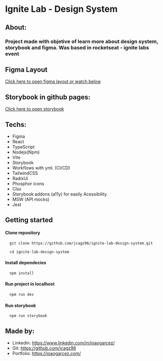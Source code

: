 # Ignite Lab - Design System  

## About:

### Project made with objetive of learn more about design system, storybook and figma. Was based in rocketseat - ignite labs event

## Figma Layout

[Click here to open figma layout or watch below](https://www.figma.com/file/7ErKAs5DI59uOwZQI8ky48/Ignite-Lab-Design-System?t=YPxVSTjCIzK7l16h-1)


## Storybook in github pages:
[Click here to open storybook](https://jcagz96.github.io/ignite-lab-design-system/)


## Techs:

- Figma
- React
- TypeScript
- Nodejs(Npm)
- Vite
- Storybook
- Workflows with yml. (CI/CD)
- TailwindCSS
- RadixUi
- Phosphor icons
- Clsx
- Storybook addons (a11y) for easily Acessibility.
- MSW (API mocks)
- Jest

## Getting started

#### Clone repository
```
  git clone https://github.com/jcagz96/ignite-lab-design-system.git

  cd ignite-lab-design-system
```

#### Install dependecies
```
  npm install
```

#### Run project in localhost
```
  npm run dev
```

#### Run storybook
```
  npm run storybook
```

## Made by:

- Linkedin: https://www.linkedin.com/in/joaogarcez/
- Git: https://github.com/jcagz96
- Portfolio: https://joaogarcez.com/